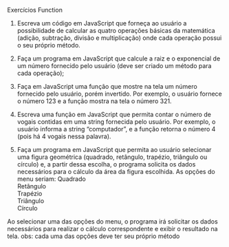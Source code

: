 Exercícios Function

1.  Escreva um código em JavaScript que forneça ao usuário a possibilidade de calcular as quatro operações básicas da matemática (adição, subtração, divisão e multiplicação) onde cada operação possui o seu próprio método.

2. Faça um programa em JavaScript que calcule  a raiz e o exponencial de um número fornecido pelo usuário (deve ser criado um método para cada operação);

3. Faça em JavaScript uma função que mostre na tela um número fornecido pelo usuário, porém invertido. Por exemplo, o usuário fornece o número 123 e a função mostra na tela o número 321.

4.  Escreva uma função em JavaScript que permita contar o número de vogais contidas em uma string fornecida pelo usuário. Por exemplo, o usuário informa a string “computador”, e a função retorna o número 4 (pois há 4 vogais nessa palavra).

5.    Faça um programa em JavaScript que permita ao usuário selecionar uma figura geométrica (quadrado, retângulo, trapézio, triângulo ou círculo) e, a partir dessa escolha, o programa solicita os dados necessários para o cálculo da área da figura escolhida.
As opções do menu seriam:
Quadrado<br>
Retângulo<br>
Trapézio<br>
Triângulo<br>
Círculo<br>

 Ao selecionar uma das opções do menu, o programa irá solicitar os dados necessários para realizar o cálculo correspondente e exibir o resultado na tela.
obs: cada uma das opções deve ter seu próprio método
